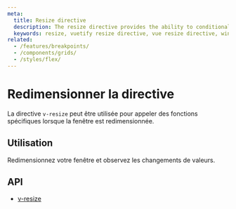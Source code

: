 ```yaml
---
meta:
  title: Resize directive
  description: The resize directive provides the ability to conditionally invoke functions when the screen is resized.
  keywords: resize, vuetify resize directive, vue resize directive, window resize directive
related:
  - /features/breakpoints/
  - /components/grids/
  - /styles/flex/
---
```


# Redimensionner la directive

La directive `v-resize` peut être utilisée pour appeler des fonctions spécifiques lorsque la fenêtre est redimensionnée.

<entry-ad />

## Utilisation

Redimensionnez votre fenêtre et observez les changements de valeurs.

<example file="v-resize/usage" />

## API

- [v-resize](/api/v-resize)

<inline-api page="directives/resize" />

<backmatter />

